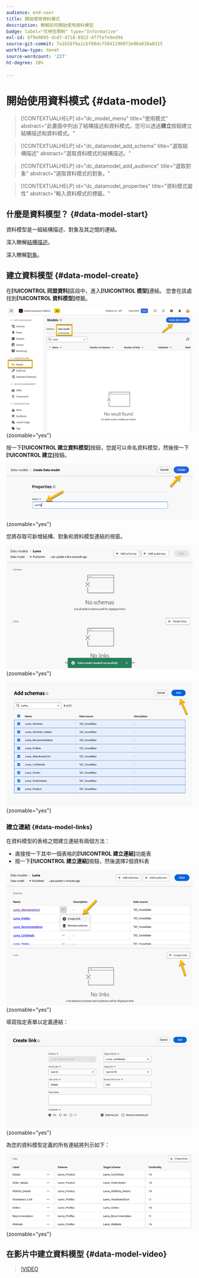 ```yaml
---
audience: end-user
title: 開始使用資料模式
description: 瞭解如何開始使用資料模型
badge: label="可用性限制" type="Informative"
exl-id: 8f9e9895-dcd7-4718-8922-4f7fefe9ed94
source-git-commit: 7a1b58f6a1cbf00dcf5841290073e90a838a0315
workflow-type: tm+mt
source-wordcount: '227'
ht-degree: 28%

---
```


# 開始使用資料模式 {#data-model}


>[!CONTEXTUALHELP]
>id="dc_model_menu"
>title="使用模式"
>abstract="此畫面中列出了結構描述和資料模式。您可以透過&#x200B;**建立**&#x200B;按鈕建立結構描述和資料模式。"

>[!CONTEXTUALHELP]
>id="dc_datamodel_add_schema"
>title="選取結構描述"
>abstract="選取資料模式的結構描述。"


>[!CONTEXTUALHELP]
>id="dc_datamodel_add_audience"
>title="選取對象"
>abstract="選取資料模式的對象。"

>[!CONTEXTUALHELP]
>id="dc_datamodel_properties"
>title="資料模式屬性"
>abstract="輸入資料模式的標籤。"


## 什麼是資料模型？ {#data-model-start}

資料模型是一組結構描述、對象及其之間的連結。

深入瞭解[結構描述](../customer/schemas.md#schema-start)。

深入瞭解[對象](../start/audiences.md)。

## 建立資料模型 {#data-model-create}

在&#x200B;**[!UICONTROL 同盟資料]**&#x200B;區段中，進入&#x200B;**[!UICONTROL 模型]**&#x200B;連結。 您會在該處找到&#x200B;**[!UICONTROL 資料模型]**&#x200B;標籤。

![](assets/datamodel_create.png){zoomable="yes"}

按一下&#x200B;**[!UICONTROL 建立資料模型]**&#x200B;按鈕，您就可以命名資料模型，然後按一下&#x200B;**[!UICONTROL 建立]**&#x200B;按鈕。

![](assets/datamodel_name.png){zoomable="yes"}

您將存取可新增結構、對象和資料模型連結的視窗。

![](assets/datamodel_created.png){zoomable="yes"}

![](assets/datamodel_schemas.png){zoomable="yes"}

### 建立連結 {#data-model-links}

在資料模型的表格之間建立連結有兩個方法：

- 直接按一下其中一個表格的&#x200B;**[!UICONTROL 建立連結]**&#x200B;功能表
- 按一下&#x200B;**[!UICONTROL 建立連結]**&#x200B;按鈕，然後選擇2個資料表

![](assets/datamodel_createlinks.png){zoomable="yes"}

填寫指定表單以定義連結：

![](assets/datamodel_link.png){zoomable="yes"}

為您的資料模型定義的所有連結將列示如下：

![](assets/datamodel_alllinks.png){zoomable="yes"}

## 在影片中建立資料模型 {#data-model-video}

>[!VIDEO](https://video.tv.adobe.com/v/3432020)
